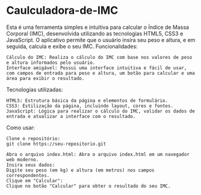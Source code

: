 # Caulculadora-de-IMC
Esta é uma ferramenta simples e intuitiva para calcular o Índice de Massa Corporal (IMC), desenvolvida utilizando as tecnologias HTML5, CSS3 e JavaScript. O aplicativo permite que o usuário insira seu peso e altura, e em seguida, calcula e exibe o seu IMC.
Funcionalidades:

    Cálculo do IMC: Realiza o cálculo do IMC com base nos valores de peso e altura informados pelo usuário.
    Interface amigável: Possui uma interface intuitiva e fácil de usar, com campos de entrada para peso e altura, um botão para calcular e uma área para exibir o resultado.
    
Tecnologias utilizadas:

    HTML5: Estrutura básica da página e elementos de formulário.
    CSS3: Estilização da página, incluindo layout, cores e fontes.
    JavaScript: Lógica para realizar o cálculo do IMC, validar os dados de entrada e atualizar a interface com o resultado.

Como usar:

    Clone o repositório:
    git clone https://seu-repositorio.git

    Abra o arquivo index.html: Abra o arquivo index.html em um navegador web moderno.
    Insira seus dados:
    Digite seu peso (em kg) e altura (em metros) nos campos correspondentes.
    Clique em "Calcular":
    Clique no botão "Calcular" para obter o resultado do seu IMC.
